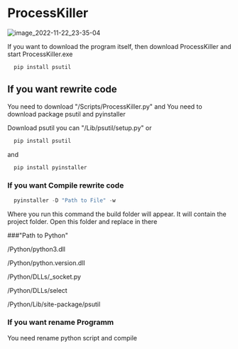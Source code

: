 # ProcessKiller

![image_2022-11-22_23-35-04](https://user-images.githubusercontent.com/56482435/203416084-6fb28aee-a3ef-4041-89c9-ec1d4f3ffc3a.png)

If you want to download the program itself, then download ProcessKiller and start ProcessKiller.exe
```python
  pip install psutil
```

## If you want rewrite code

You need to download "/Scripts/ProcessKiller.py"
and
You need to download package psutil and pyinstaller

Download psutil you can "/Lib/psutil/setup.py" 
or
```python
  pip install psutil
```
and

```python
  pip install pyinstaller
```

### If you want Compile rewrite code

```python
  pyinstaller -D "Path to File" -w
```
Where you run this command the build folder will appear. It will contain the project folder.
Open this folder and replace in there

###"Path to Python"

/Python/python3.dll

/Python/python.version.dll

/Python/DLLs/_socket.py

/Python/DLLs/select

/Python/Lib/site-package/psutil

### If you want rename Programm

You need rename python script and compile



